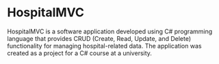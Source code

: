 # HospitalMVC

HospitalMVC is a software application developed using C# programming language that provides CRUD (Create, Read, Update, and Delete) functionality for managing hospital-related data. The application was created as a project for a C# course at a university.
